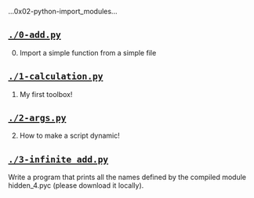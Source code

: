 ...0x02-python-import_modules...   

## [`./0-add.py`](./0-add.py)
0. Import a simple function from a simple file

## [`./1-calculation.py`](./1-calculation.py)
1. My first toolbox!

## [`./2-args.py`](./2-args.py)
2. How to make a script dynamic!

## [`./3-infinite_add.py`](./3-infinite_add.py)
Write a program that prints all the names defined by the compiled module hidden_4.pyc (please download it locally).
